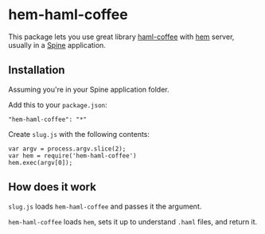 # hem-haml-coffee

This package lets you use great library [haml-coffee](https://github.com/9elements/haml-coffee) with [hem](https://github.com/maccman/hem/) server, usually in a [Spine](http://spinejs.com/) application. 

## Installation

Assuming you're in your Spine application folder.

Add this to your `package.json`:

    "hem-haml-coffee": "*"

Create `slug.js` with the following contents:

    var argv = process.argv.slice(2);
    var hem = require('hem-haml-coffee')
    hem.exec(argv[0]);

## How does it work

`slug.js` loads `hem-haml-coffee` and passes it the argument.

`hem-haml-coffee` loads `hem`, sets it up to understand `.haml` files, and return it.